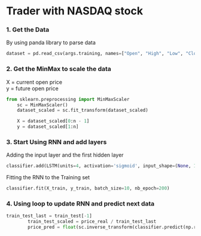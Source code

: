 # Trader with NASDAQ stock
### 1. Get the Data
By using panda library to parse data 
```python
dataset = pd.read_csv(args.training, names=["Open", "High", "Low", "Close"])
```
### 2. Get the MinMax to scale the data
X = current open price <br/>
y = future open price
```python
from sklearn.preprocessing import MinMaxScaler
    sc = MinMaxScaler()
    dataset_scaled = sc.fit_transform(dataset_scaled)

    X = dataset_scaled[0:n - 1]
    y = dataset_scaled[1:n]
```

### 3. Start Using RNN and add layers
Adding the input layer and the first hidden layer
```python
classifier.add(LSTM(units=4, activation='sigmoid', input_shape=(None, 1)))
```
Fitting the RNN to the Training set
```python
classifier.fit(X_train, y_train, batch_size=10, nb_epoch=200)
```

### 4. Using loop to update RNN and predict next data
```python
train_test_last = train_test[-1]
        train_test_scaled = price_real / train_test_last
        price_pred = float(sc.inverse_transform(classifier.predict(np.reshape(train_test_scaled, (1, 1, 1)))))
```